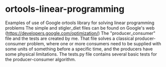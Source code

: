 # ortools-linear-programming
Examples of use of Google ortools library for solving linear programming problems
The simple and stigler_diet files can be found on Google's web (https://developers.google.com/optimization/)
The "producer_consumer" file and the tests are created by me.
That file solves a classical producer-consumer problem, where one or more consumers need to be supplied with some units of something before a specific time, and the producers have some physical limitations.
The tests.py file contains several basic tests for the producer-consumer algorithm.
